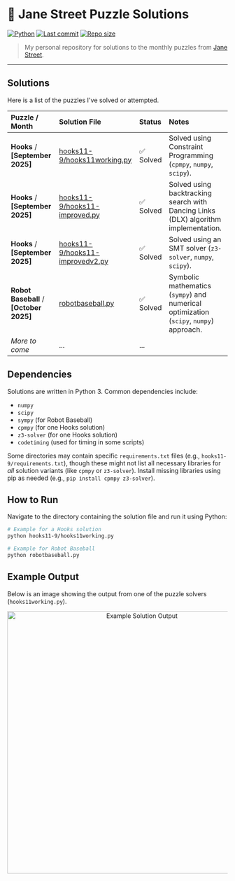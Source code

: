 # 🧩 Jane Street Puzzle Solutions

[![Python](https://img.shields.io/badge/Language-Python-blue?style=for-the-badge&logo=python)](https://www.python.org/)
[![Last commit](https://img.shields.io/github/last-commit/arkanemystic/janestreetpuzzles?style=for-the-badge)](https://github.com/arkanemystic/janestreetpuzzles/commits/main)
[![Repo size](https://img.shields.io/github/repo-size/arkanemystic/janestreetpuzzles?style=for-the-badge)](https://github.com/arkanemystic/janestreetpuzzles)

> My personal repository for solutions to the monthly puzzles from [Jane Street](https://www.janestreet.com/puzzles/).

---

## Solutions

Here is a list of the puzzles I've solved or attempted.

| Puzzle / Month           | Solution File                                                                                                                                                                                                                                                                    | Status     | Notes                                                                                                                                |
| :----------------------- | :------------------------------------------------------------------------------------------------------------------------------------------------------------------------------------------------------------------------------------------------------------------------------- | :--------- | :----------------------------------------------------------------------------------------------------------------------------------- |
| **Hooks** / **[September 2025]** | [hooks11-9/hooks11working.py](https://github.com/arkanemystic/janestreetpuzzles/blob/main/hooks11-9/hooks11working.py)                       | ✅ Solved  | Solved using Constraint Programming (`cpmpy`, `numpy`, `scipy`).     |
| **Hooks** / **[September 2025]** | [hooks11-9/hooks11-improved.py](https://github.com/arkanemystic/janestreetpuzzles/blob/main/hooks11-9/hooks11-improved.py)                     | ✅ Solved  | Solved using backtracking search with Dancing Links (DLX) algorithm implementation. |
| **Hooks** / **[September 2025]** | [hooks11-9/hooks11-improvedv2.py](https://github.com/arkanemystic/janestreetpuzzles/blob/main/hooks11-9/hooks11-improvedv2.py)                 | ✅ Solved  | Solved using an SMT solver (`z3-solver`, `numpy`, `scipy`).       |
| **Robot Baseball** / **[October 2025]** | [robotbaseball.py](https://github.com/arkanemystic/janestreetpuzzles/blob/main/robotbaseball.py)                                                 | ✅ Solved | Symbolic mathematics (`sympy`) and numerical optimization (`scipy`, `numpy`) approach. |
| *More to come* | ...                                                                                                                                                                                                                                                                              | ...        |                                                                                                                                      |

## Dependencies

Solutions are written in Python 3. Common dependencies include:

* `numpy`
* `scipy`
* `sympy` (for Robot Baseball)
* `cpmpy` (for one Hooks solution)
* `z3-solver` (for one Hooks solution)
* `codetiming` (used for timing in some scripts)

Some directories may contain specific `requirements.txt` files (e.g., `hooks11-9/requirements.txt`), though these might not list all necessary libraries for *all* solution variants (like `cpmpy` or `z3-solver`). Install missing libraries using pip as needed (e.g., `pip install cpmpy z3-solver`).

## How to Run

Navigate to the directory containing the solution file and run it using Python:

```bash
# Example for a Hooks solution
python hooks11-9/hooks11working.py

# Example for Robot Baseball
python robotbaseball.py
````

## Example Output

Below is an image showing the output from one of the puzzle solvers (`hooks11working.py`).

<p align="center"\>
<img src="https://github.com/arkanemystic/janestreetpuzzles/blob/main/readmeExample.png?raw=true" alt="Example Solution Output" width="600"/\>
</p\>

